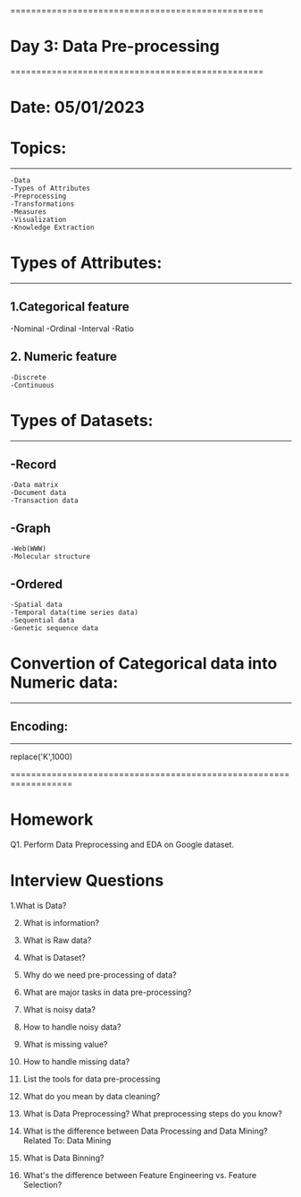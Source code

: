 
=================================================
# Day 3: Data Pre-processing
=================================================
# Date: 05/01/2023
# Topics:
------------------
	-Data
	-Types of Attributes
	-Preprocessing
	-Transformations
	-Measures
	-Visualization
    -Knowledge Extraction
    
    
# Types of Attributes:
----------------------

## 1.Categorical feature
  -Nominal
  -Ordinal
  -Interval
  -Ratio

## 2. Numeric feature
    -Discrete
    -Continuous

# Types of Datasets:
---------------------
## -Record
    -Data matrix
    -Document data
    -Transaction data
## -Graph
    -Web(WWW)
    -Molecular structure
## -Ordered
    -Spatial data
    -Temporal data(time series data)
    -Sequential data
    -Genetic sequence data
    
# Convertion of Categorical data into  Numeric data:
---------------------------------------------------
## Encoding:
----------

replace('K',1000)

==================================================================

# Homework

Q1. Perform Data Preprocessing and EDA on Google dataset.


# Interview Questions
1.What is Data?

2. What is information?

3. What is Raw data?

4. What is Dataset?

5. Why do we need pre-processing of data?

6. What are major tasks in data pre-processing?

7. What is noisy data?

8. How to handle noisy data?

9. What is missing value?

10. How to handle missing data?

11. List the tools for data pre-processing

12. What do you mean by data cleaning?

13. What is Data Preprocessing? What preprocessing steps do you know?   

14. What is the difference between Data Processing and Data Mining?  Related To: Data Mining

15. What is Data Binning?  

16. What's the difference between Feature Engineering vs. Feature Selection? 
